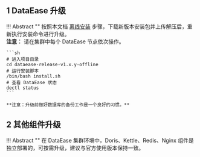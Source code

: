 ## 1 DataEase 升级

!!! Abstract ""
	按照本文档 [离线安装](offline_installation.md) 步骤，下载新版本安装包并上传解压后，重新执行安装命令进行升级。  
	**注意：** 请在集群中每个 DataEase 节点依次操作。

	```sh
	# 进入项目目录
	cd dataease-release-v1.x.y-offline
	# 运行安装脚本
	/bin/bash install.sh
	# 查看 DataEase 状态
	dectl status
	```

	**注意：升级前做好数据库的备份工作是一个良好的习惯。**

## 2 其他组件升级

!!! Abstract ""
	在 DataEase 集群环境中，Doris、Kettle、Redis、Nginx 组件是独立部署的，可按需升级，建议与官方使用版本保持一致。